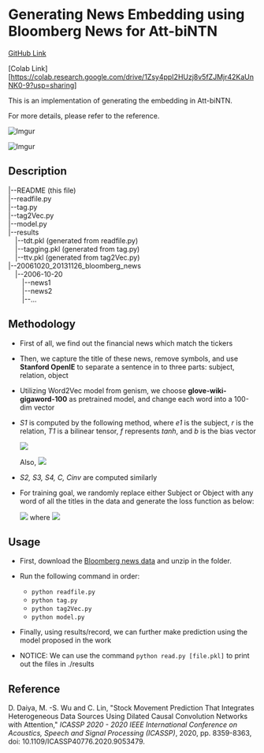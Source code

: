 # Generating News Embedding using Bloomberg News for Att-biNTN

[GitHub Link](https://github.com/itsalicelee/News_Embedding_For_Att-biNTN)

[Colab Link][https://colab.research.google.com/drive/1Zsy4ppI2HUzj8v5fZJMjr42KaUnNK0-9?usp=sharing]

This is an implementation of generating the embedding in Att-biNTN.

For more details, please refer to the reference.

![Imgur](https://i.imgur.com/12oa9WF.png)

![Imgur](https://i.imgur.com/XO053aX.png)

## Description


|--README (this file) <br />
|--readfile.py <br /> 
|--tag.py <br />
|--tag2Vec.py <br />
|--model.py <br />
|--results <br />
&emsp;|--tdt.pkl (generated from readfile.py) <br />
&emsp;|--tagging.pkl (generated from tag.py) <br />
&emsp;|--ttv.pkl  (generated from tag2Vec.py) <br />
|--20061020_20131126_bloomberg_news <br />
&emsp;|--2006-10-20 <br />
&emsp;&emsp;|--news1 <br />
&emsp;&emsp;|--news2 <br />
&emsp;&emsp;|--... <br /> 

## Methodology

- First of all, we find out the financial news which match the tickers

- Then, we capture the title of these news, remove symbols, and use **Stanford OpenIE** to separate a sentence in to three parts: subject, relation, object

- Utilizing Word2Vec model from genism, we choose **glove-wiki-gigaword-100** as pretrained model, and change each word into a 100-dim vector

- *S1* is computed by the following method, where *e1* is the subject, *r* is the relation, *T1* is a bilinear tensor, *f* represents *tanh*, and *b* is the bias vector

    <img src="https://render.githubusercontent.com/render/math?math=S_1 = f(e_1^TT_1^{[1:k]}r %2B W\begin{bmatrix} e_1 \\r  \end{bmatrix} %2B b)">
    
    Also, 
    <img src="https://render.githubusercontent.com/render/math?math=g(E_1, R) = g(S_1) = U^TS_1">


- *S2, S3, S4, C, Cinv* are computed similarly

- For training goal, we randomly replace either Subject or Object with any word of all the titles in the data and generate the loss function as below:
  
    <img src="https://render.githubusercontent.com/render/math?math=L=max(0, 1-G(E)+G(E^r )) %2B \lambda||\phi||_2^2">
    where 
    <img src="https://render.githubusercontent.com/render/math?math=G(E)=g(C) %2B g(C_{inv} )">

## Usage

- First, download the [Bloomberg news data](https://github.com/philipperemy/financial-news-dataset) and unzip in the folder.
- Run the following command in order:
  - ``python readfile.py``
  - ```python tag.py```
  - ```python tag2Vec.py```
  - ```python model.py ```

- Finally, using results/record, we can further make prediction using the model proposed in the work
- NOTICE: We can use the command ```python read.py [file.pkl]``` to print out the files in ./results

## Reference

D. Daiya, M. -S. Wu and C. Lin, "Stock Movement Prediction That Integrates Heterogeneous Data Sources Using Dilated Causal Convolution Networks with Attention," *ICASSP 2020 - 2020 IEEE International Conference on Acoustics, Speech and Signal Processing (ICASSP)*, 2020, pp. 8359-8363, doi: 10.1109/ICASSP40776.2020.9053479.

